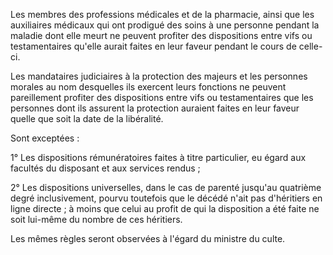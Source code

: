   
 Les membres des professions médicales et de la pharmacie, ainsi que les auxiliaires médicaux qui ont prodigué des soins à une personne pendant la maladie dont elle meurt ne peuvent profiter des dispositions entre vifs ou testamentaires qu'elle aurait faites en leur faveur pendant le cours de celle-ci.  

  
 Les mandataires judiciaires à la protection des majeurs et les personnes morales au nom desquelles ils exercent leurs fonctions ne peuvent pareillement profiter des dispositions entre vifs ou testamentaires que les personnes dont ils assurent la protection auraient faites en leur faveur quelle que soit la date de la libéralité.  

  
 Sont exceptées :  

  
 1° Les dispositions rémunératoires faites à titre particulier, eu égard aux facultés du disposant et aux services rendus ;  

  
 2° Les dispositions universelles, dans le cas de parenté jusqu'au quatrième degré inclusivement, pourvu toutefois que le décédé n'ait pas d'héritiers en ligne directe ; à moins que celui au profit de qui la disposition a été faite ne soit lui-même du nombre de ces héritiers.  

  
 Les mêmes règles seront observées à l'égard du ministre du culte.  
